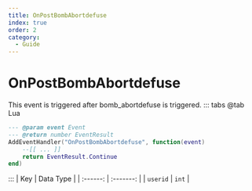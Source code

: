 ```yaml
---
title: OnPostBombAbortdefuse
index: true
order: 2
category:
  - Guide
---
```


# OnPostBombAbortdefuse
This event is triggered after bomb_abortdefuse is triggered.
::: tabs
@tab Lua
```lua
--- @param event Event
--- @return number EventResult
AddEventHandler("OnPostBombAbortdefuse", function(event)
    --[[ ... ]]
    return EventResult.Continue
end)
```

:::
|    Key   | Data Type |
| :------: | :-------: |
| `userid` |   `int`   |